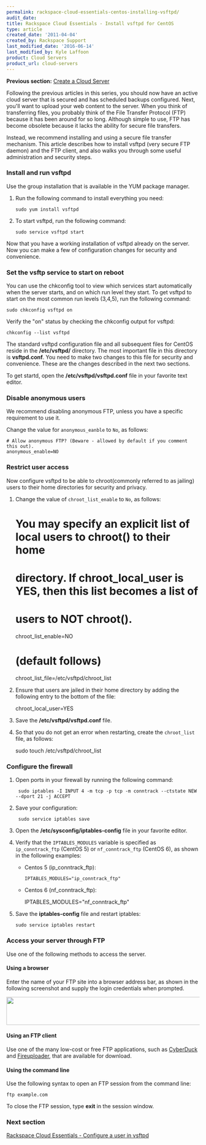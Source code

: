 ```yaml
---
permalink: rackspace-cloud-essentials-centos-installing-vsftpd/
audit_date:
title: Rackspace Cloud Essentials - Install vsftpd for CentOS
type: article
created_date: '2011-04-04'
created_by: Rackspace Support
last_modified_date: '2016-06-14'
last_modified_by: Kyle Laffoon
product: Cloud Servers
product_url: cloud-servers
---
```


**Previous section:** [Create a Cloud Server](/how-to/create-a-cloud-server)

Following the previous articles in this series, you should now have an
active cloud server that is secured and has scheduled backups
configured. Next, you'll want to upload your web content to the server.
When you think of transferring files, you probably think of the File
Transfer Protocol (FTP) because it has been around for so long. Although
simple to use, FTP has become obsolete because it lacks the ability for
secure file transfers.

Instead, we recommend installing and using a secure file transfer
mechanism. This article describes how to install vsftpd (very secure FTP
daemon) and the FTP client, and also walks you through some useful
administration and security steps.


### Install and run vsftpd

Use the group installation that is available in the YUM package manager.

1. Run the following command to install everything you need:

       sudo yum install vsftpd

2. To start vsftpd, run the following command:

       sudo service vsftpd start

Now that you have a working installation of vsftpd already on the
server. Now you can make a few of configuration changes for security
and convenience.

### Set the vsftp service to start on reboot

You can use the chkconfig tool to view which services start automatically
when the server starts, and on which run level they start. To get vsftpd
to start on the most common run levels (3,4,5), run the following command:

    sudo chkconfig vsftpd on

Verify the "on" status by checking the chkconfig output for vsftpd:

    chkconfig --list vsftpd

The standard vsftpd configuration file and all subsequent files for
CentOS reside in the **/etc/vsftpd/** directory. The most important file in
this directory is **vsftpd.conf**. You need to make two changes to this file
for security and convenience. These are the changes described in the next two
sections.

To get startd, open the **/etc/vsftpd/vsftpd.conf** file in your favorite text
editor.

### Disable anonymous users

We recommend disabling anonymous FTP, unless you have a specific requirement to
use it.

Change the value for `anonymous_eanble` to `No`, as follows:

    # Allow anonymous FTP? (Beware - allowed by default if you comment this out).
    anonymous_enable=NO

### Restrict user access

Now configure vsftpd to be able to chroot(commonly referred to as
jailing) users to their home directories for security and privacy.

1. Change the value of `chroot_list_enable` to `No`, as follows:

    # You may specify an explicit list of local users to chroot() to their home
    # directory. If chroot_local_user is YES, then this list becomes a list of
    # users to NOT chroot().
    chroot_list_enable=NO
    # (default follows)
    chroot_list_file=/etc/vsftpd/chroot_list

2. Ensure that users are jailed in their home directory by adding the following
entry to the bottom of the file:

    chroot_local_user=YES

3. Save the **/etc/vsftpd/vsftpd.conf** file.

4. So that you do not get an error when restarting, create the `chroot_list`
file, as follows:

    sudo touch /etc/vsftpd/chroot_list

### Configure the firewall

1. Open ports in your firewall by running the following command:

        sudo iptables -I INPUT 4 -m tcp -p tcp -m conntrack --ctstate NEW --dport 21 -j ACCEPT

2. Save your configuration:

        sudo service iptables save

3. Open the **/etc/sysconfig/iptables-config** file in your favorite editor.

4. Verify that the `IPTABLES_MODULES` variable is specified as `ip_conntrack_ftp`
(CentOS 5) or `nf_conntrack_ftp` (CentOS 6), as shown in the following examples:

     -  Centos 5 (ip_conntrack_ftp):

            IPTABLES_MODULES="ip_conntrack_ftp"

     -  Centos 6 (nf_conntrack_ftp):

           IPTABLES_MODULES="nf_conntrack_ftp"

5.  Save the **iptables-config** file and restart iptables:

        sudo service iptables restart


### Access your server through FTP
Use one of the following methods to access the server.

#### Using a browser

Enter the name of your FTP site into a browser address bar, as shown in the
following screenshot and supply the login credentials when prompted.

<img src="{% asset_path cloud-servers/rackspace-cloud-essentials-centos-installing-vsftpd/ftp.png %}" width="538" height="73" />

#### Using an FTP client

Use one of the many low-cost or free FTP applications, such as
[CyberDuck](https://cyberduck.io/?l=en) and
[Fireuploader](http://www.fireuploader.com/), that are available for download.

#### Using the command line

Use the following syntax to open an FTP session from the command line:

    ftp example.com

To close the FTP session, type **exit** in the session window.

### Next section

[Rackspace Cloud Essentials - Configure a user in vsftpd](/how-to/rackspace-cloud-essentials-centos-configuring-a-user-in-vsftpd)
